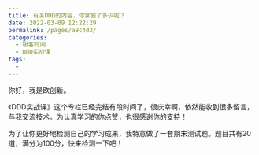 ```yaml
---
title: 有关DDD的内容，你掌握了多少呢？
date: 2022-03-09 12:22:29
permalink: /pages/a9c4d3/
categories:
  - 极客时间
  - DDD实战课
tags:
  - 
---
```

<p>你好，我是欧创新。</p><p>《DDD实战课》这个专栏已经完结有段时间了，很庆幸啊，依然能收到很多留言，与我交流技术。为认真学习的你点赞，也很感谢你的支持！</p><p>为了让你更好地检测自己的学习成果，我特意做了一套期末测试题。题目共有20道，满分为100分，快来检测一下吧！</p><p><a href="http://time.geekbang.org/quiz/intro?act_id=137&exam_id=295"><img src="https://static001.geekbang.org/resource/image/28/a4/28d1be62669b4f3cc01c36466bf811a4.png?wh=1142*201" alt=""></a></p><!-- [[[read_end]]] -->